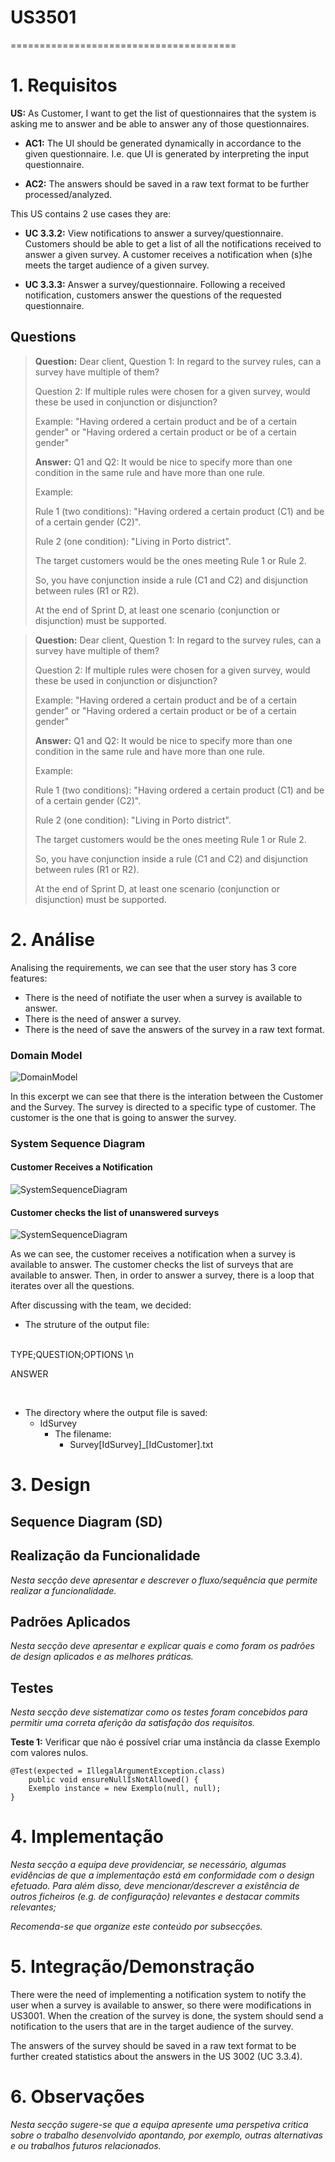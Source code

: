 # US3501
=======================================

# 1. Requisitos

**US:** As Customer, I want to get the list of questionnaires that the system is asking me to answer and be able to
answer any of those questionnaires.

- **AC1:** The UI should be generated dynamically in accordance to the given questionnaire. I.e. que UI is generated by
  interpreting the input questionnaire.

- **AC2:** The answers should be saved in a raw text format to be further processed/analyzed.

This US contains 2 use cases they are:

- **UC 3.3.2:** View notifications to answer a survey/questionnaire. Customers should be able to get a list of all
  the notifications received to answer a given survey. A customer receives a notification when (s)he meets the target
  audience of a given survey.

- **UC 3.3.3:** Answer a survey/questionnaire. Following a received notification, customers answer the questions of the
  requested questionnaire.

## Questions

> **Question:**
> Dear client,
> Question 1: In regard to the survey rules, can a survey have multiple of them?
>
> Question 2: If multiple rules were chosen for a given survey, would these be used in conjunction or disjunction?
>
>Example: "Having ordered a certain product and be of a certain gender" or "Having ordered a certain product or be of a
> certain gender"
>
> **Answer:**
> Q1 and Q2: It would be nice to specify more than one condition in the same rule and have more than one rule.
>
>Example:
>
>Rule 1 (two conditions): "Having ordered a certain product (C1) and be of a certain gender (C2)".
>
>Rule 2 (one condition): "Living in Porto district".
>
>The target customers would be the ones meeting Rule 1 or Rule 2.
>
>So, you have conjunction inside a rule (C1 and C2) and disjunction between rules (R1 or R2).
>
>At the end of Sprint D, at least one scenario (conjunction or disjunction) must be supported.

> **Question:**
> Dear client,
> Question 1: In regard to the survey rules, can a survey have multiple of them?
>
> Question 2: If multiple rules were chosen for a given survey, would these be used in conjunction or disjunction?
>
>Example: "Having ordered a certain product and be of a certain gender" or "Having ordered a certain product or be of a
> certain gender"
>
> **Answer:**
> Q1 and Q2: It would be nice to specify more than one condition in the same rule and have more than one rule.
>
>Example:
>
>Rule 1 (two conditions): "Having ordered a certain product (C1) and be of a certain gender (C2)".
>
>Rule 2 (one condition): "Living in Porto district".
>
>The target customers would be the ones meeting Rule 1 or Rule 2.
>
>So, you have conjunction inside a rule (C1 and C2) and disjunction between rules (R1 or R2).
>
>At the end of Sprint D, at least one scenario (conjunction or disjunction) must be supported.

# 2. Análise

Analising the requirements, we can see that the user story has 3 core features:

- There is the need of notifiate the user when a survey is available to answer.
- There is the need of answer a survey.
- There is the need of save the answers of the survey in a raw text format.

### Domain Model

![DomainModel](C:\Users\eduar\Desktop\ProjetoIntegrador\lei21_22_s4_2dj_1\Docs\SprintD\1200920\US3501\DM.svg)

In this excerpt we can see that there is the interation between the Customer and the Survey. The survey is directed to a
specific type of customer. The customer is the one that is going to answer the survey.

### System Sequence Diagram

#### Customer Receives a Notification

![SystemSequenceDiagram](C:\Users\eduar\Desktop\ProjetoIntegrador\lei21_22_s4_2dj_1\Docs\SprintD\1200920\US3501\SSD_CustomerReceivesANotification.svg)

#### Customer checks the list of unanswered surveys

![SystemSequenceDiagram](C:\Users\eduar\Desktop\ProjetoIntegrador\lei21_22_s4_2dj_1\Docs\SprintD\1200920\US3501\SSD_CustomerChecksTheListOfUnansweredSurveys.svg)

As we can see, the customer receives a notification when a survey is available to answer. The customer checks the list
of surveys that are available to answer.
Then, in order to answer a survey, there is a loop that iterates over all the questions.

After discussing with the team, we decided:

- The struture of the output file:
<br>
  TYPE;QUESTION;OPTIONS \n

  ANSWER

  <br>

- The directory where the output file is saved:
  - IdSurvey
    - The filename:
      - Survey[IdSurvey]_[IdCustomer].txt

# 3. Design

## Sequence Diagram (SD)

## Realização da Funcionalidade

*Nesta secção deve apresentar e descrever o fluxo/sequência que permite realizar a funcionalidade.*

## Padrões Aplicados

*Nesta secção deve apresentar e explicar quais e como foram os padrões de design aplicados e as melhores práticas.*

## Testes

*Nesta secção deve sistematizar como os testes foram concebidos para permitir uma correta aferição da satisfação dos
requisitos.*

**Teste 1:** Verificar que não é possível criar uma instância da classe Exemplo com valores nulos.

	@Test(expected = IllegalArgumentException.class)
		public void ensureNullIsNotAllowed() {
		Exemplo instance = new Exemplo(null, null);
	}

# 4. Implementação

*Nesta secção a equipa deve providenciar, se necessário, algumas evidências de que a implementação está em conformidade
com o design efetuado. Para além disso, deve mencionar/descrever a existência de outros ficheiros (e.g. de configuração)
relevantes e destacar commits relevantes;*

*Recomenda-se que organize este conteúdo por subsecções.*

# 5. Integração/Demonstração

There were the need of implementing a notification system to notify the user when a survey is available to answer, so
there were modifications in US3001. When the creation of the survey is done, the system should send a notification to
the users that are in the target audience of the survey.

The answers of the survey should be saved in a raw text format to be further created statistics about the answers in the
US 3002 (UC 3.3.4).

# 6. Observações

*Nesta secção sugere-se que a equipa apresente uma perspetiva critica sobre o trabalho desenvolvido apontando, por
exemplo, outras alternativas e ou trabalhos futuros relacionados.*



